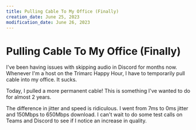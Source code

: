 ```yaml
---
title: Pulling Cable To My Office (Finally)
creation_date: June 25, 2023
modification_date: June 26, 2023
---
```



# Pulling Cable To My Office (Finally)
I've been having issues with skipping audio in Discord for months now. Whenever I'm a host on the Trimarc Happy Hour, I have to temporarily pull cable into my office. It sucks.

Today, I pulled a more permanent cable! This is something I've wanted to do for almost 2 years.

The difference in jitter and speed is ridiculous. I went from 7ms to 0ms jitter and 150Mbps to 650Mbps download. I can't wait to do some test calls on Teams and Discord to see if I notice an increase in quality.
